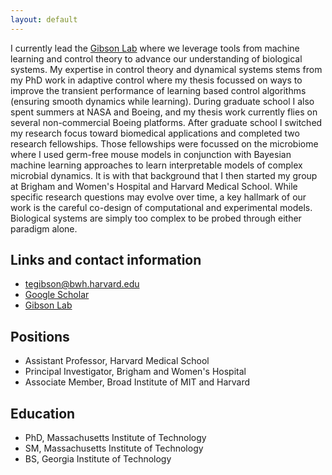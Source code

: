 ```yaml
---
layout: default
---
```

I currently lead the [Gibson Lab](https://gibsonlab.io) where we leverage tools from machine learning and control theory to advance our understanding of biological systems. My expertise in control theory and dynamical systems stems from my PhD work in adaptive control where my thesis focussed on ways to improve the transient performance of learning based control algorithms (ensuring smooth dynamics while learning). During graduate school I also spent summers at NASA and Boeing, and my thesis work currently flies on several non-commercial Boeing platforms. After graduate school I switched my research focus toward biomedical applications and completed two research fellowships. Those fellowships were focussed on the microbiome where I used germ-free mouse models in conjunction with Bayesian machine learning approaches to learn interpretable models of complex microbial dynamics. It is with that background that I then started my group at Brigham and Women's Hospital and Harvard Medical School. While specific research questions may evolve over time, a key hallmark of our work is the careful co-design of computational and experimental models. Biological systems are simply too complex to be probed through either paradigm alone.

## Links and contact information

- [tegibson@bwh.harvard.edu](mailto:tegibson@bwh.harvard.edu)
- [Google Scholar](https://scholar.google.com/citations?user=epg4RggAAAAJ&hl=en)
- [Gibson Lab](https://gibsonlab.io)

## Positions

- Assistant Professor, Harvard Medical School
- Principal Investigator, Brigham and Women's Hospital
- Associate Member, Broad Institute of MIT and Harvard


## Education
- PhD, Massachusetts Institute of Technology
- SM, Massachusetts Institute of Technology
- BS, Georgia Institute of Technology
